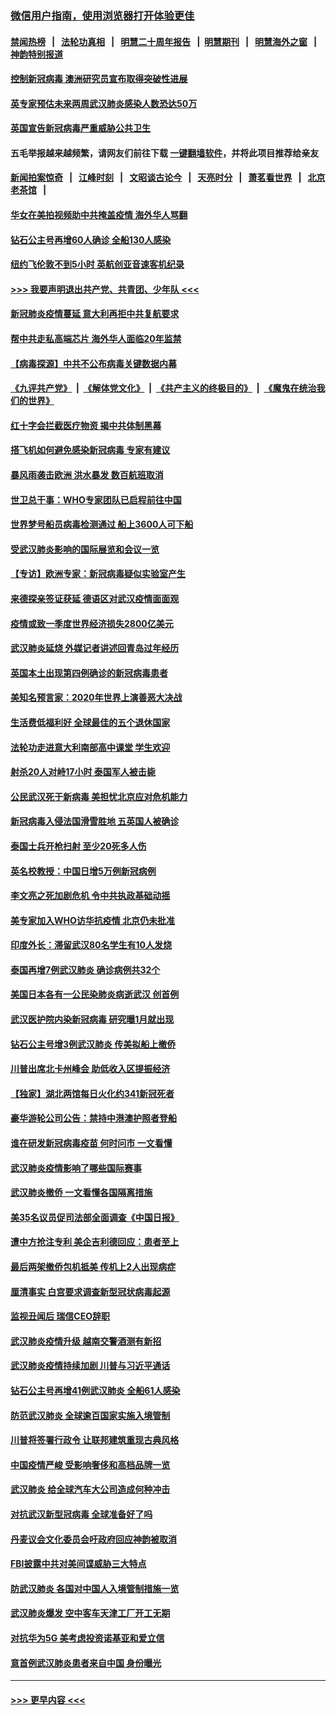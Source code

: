 ### [微信用户指南，使用浏览器打开体验更佳](https://github.com/gfw-breaker/banned-news1/blob/master/indexes/wechat-guide.md?t=0)
#### [禁闻热榜](热点新闻.md?t=0)  &nbsp;&nbsp;|&nbsp;&nbsp; [法轮功真相](https://github.com/gfw-breaker/truth/blob/master/README.md?t=0) &nbsp;&nbsp;|&nbsp;&nbsp; [明慧二十周年报告](https://github.com/gfw-breaker/mh-reports/blob/master/README.md?t=0) &nbsp;&nbsp;|&nbsp;&nbsp;[明慧期刊](https://github.com/gfw-breaker/mh-qikan) &nbsp;&nbsp;|&nbsp;&nbsp; [明慧海外之窗](https://github.com/gfw-breaker/mh-news/blob/master/README.md?t=0) &nbsp;&nbsp;|&nbsp;&nbsp; [神韵特别报道](https://github.com/gfw-breaker/mh-news/blob/master/shenyun.md?t=0)
#### [控制新冠病毒 澳洲研究员宣布取得突破性进展](../pages/nsc418/n11858505.md?t=02102055) 
#### [英专家预估未来两周武汉肺炎感染人数恐达50万](../pages/nsc418/n11857886.md?t=02102055) 
#### [英国宣告新冠病毒严重威胁公共卫生](../pages/nsc418/n11858285.md?t=02102055) 
#### 五毛举报越来越频繁，请网友们前往下载 [一键翻墙软件](https://github.com/gfw-breaker/ssr-accounts)，并将此项目推荐给亲友
#### [新闻拍案惊奇](https://github.com/gfw-breaker/banned-news1/blob/master/pages/link4.md) &nbsp;&nbsp;|&nbsp;&nbsp; [江峰时刻](https://github.com/gfw-breaker/banned-news1/blob/master/pages/link4.md) &nbsp;&nbsp;|&nbsp;&nbsp; [文昭谈古论今](https://github.com/gfw-breaker/banned-news1/blob/master/pages/link4.md) &nbsp;&nbsp;|&nbsp;&nbsp; [天亮时分](https://github.com/gfw-breaker/banned-news1/blob/master/pages/link4.md) &nbsp;&nbsp;|&nbsp;&nbsp; [萧茗看世界](https://github.com/gfw-breaker/banned-news1/blob/master/pages/link4.md) &nbsp;&nbsp;|&nbsp;&nbsp; [北京老茶馆](https://github.com/gfw-breaker/banned-news1/blob/master/pages/link4.md) &nbsp;&nbsp;|&nbsp;&nbsp; 
#### [华女在美拍视频助中共掩盖疫情 海外华人骂翻](../pages/nsc418/n11857407.md?t=02102055) 
#### [钻石公主号再增60人确诊 全船130人感染](../pages/nsc418/n11857366.md?t=02102055) 
#### [纽约飞伦敦不到5小时 英航创亚音速客机纪录](../pages/nsc418/n11857405.md?t=02102055) 
#### [>>> 我要声明退出共产党、共青团、少年队 <<<](https://github.com/begood0513/goodnews/blob/master/quit/letter.md) 
#### [新冠肺炎疫情蔓延 意大利再拒中共复航要求](../pages/nsc418/n11857200.md?t=02102055) 
#### [帮中共走私高端芯片 海外华人面临20年监禁](../pages/nsc418/n11855016.md?t=02102055) 
#### [【病毒探源】中共不公布病毒关键数据内幕](../pages/nsc418/n11856584.md?t=02102055) 
#### [《九评共产党》](https://github.com/begood0513/9ping.md/blob/master/README.md) &nbsp;|&nbsp; [《解体党文化》](../../../../jtdwh.md/blob/master/README.md)  &nbsp;|&nbsp; [《共产主义的终极目的》](../../../../gczydzjmd.md/blob/master/README.md) &nbsp;|&nbsp; [《魔鬼在统治我们的世界》](../../../../mgztzwmdsj.md/blob/master/README.md) 
#### [红十字会拦截医疗物资 揭中共体制黑幕](../pages/nsc418/n11856750.md?t=02102055) 
#### [搭飞机如何避免感染新冠病毒 专家有建议](../pages/nsc418/n11853427.md?t=02102055) 
#### [暴风雨袭击欧洲 洪水暴发 数百航班取消](../pages/nsc418/n11856453.md?t=02102055) 
#### [世卫总干事：WHO专家团队已启程前往中国](../pages/nsc418/n11856612.md?t=02102055) 
#### [世界梦号船员病毒检测通过 船上3600人可下船](../pages/nsc418/n11856520.md?t=02102055) 
#### [受武汉肺炎影响的国际展览和会议一览](../pages/nsc418/n11856420.md?t=02102055) 
#### [【专访】欧洲专家：新冠病毒疑似实验室产生](../pages/nsc418/n11856378.md?t=02102055) 
#### [来德探亲签证获延 德语区对武汉疫情面面观](../pages/nsc418/n11856283.md?t=02102055) 
#### [疫情或致一季度世界经济损失2800亿美元](../pages/nsc418/n11855639.md?t=02102055) 
#### [武汉肺炎延烧 外媒记者讲述回青岛过年经历](../pages/nsc418/n11856159.md?t=02102055) 
#### [英国本土出现第四例确诊的新冠病毒患者](../pages/nsc418/n11855930.md?t=02102055) 
#### [美知名预言家：2020年世界上演善恶大决战](../pages/nsc418/n11855418.md?t=02102055) 
#### [生活费低福利好 全球最佳的五个退休国家](../pages/nsc418/n11848347.md?t=02102055) 
#### [法轮功走进意大利南部高中课堂 学生欢迎](../pages/nsc418/n11853859.md?t=02102055) 
#### [射杀20人对峙17小时 泰国军人被击毙](../pages/nsc418/n11854869.md?t=02102055) 
#### [公民武汉死于新病毒 美担忧北京应对危机能力](../pages/nsc418/n11854331.md?t=02102055) 
#### [新冠病毒入侵法国滑雪胜地 五英国人被确诊](../pages/nsc418/n11854307.md?t=02102055) 
#### [泰国士兵开枪扫射 至少20死多人伤](../pages/nsc418/n11854276.md?t=02102055) 
#### [英名校教授：中国日增5万例新冠病例](../pages/nsc418/n11854174.md?t=02102055) 
#### [李文亮之死加剧危机 令中共执政基础动摇](../pages/nsc418/n11854003.md?t=02102055) 
#### [美专家加入WHO访华抗疫情 北京仍未批准](../pages/nsc418/n11854043.md?t=02102055) 
#### [印度外长：滞留武汉80名学生有10人发烧](../pages/nsc418/n11853821.md?t=02102055) 
#### [泰国再增7例武汉肺炎 确诊病例共32个](../pages/nsc418/n11853808.md?t=02102055) 
#### [美国日本各有一公民染肺炎病逝武汉 创首例](../pages/nsc418/n11853509.md?t=02102055) 
#### [武汉医护院内染新冠病毒 研究曝1月就出现](../pages/nsc418/n11852928.md?t=02102055) 
#### [钻石公主号增3例武汉肺炎 传美拟船上撤侨](../pages/nsc418/n11853240.md?t=02102055) 
#### [川普出席北卡州峰会 助低收入区提振经济](../pages/nsc418/n11853232.md?t=02102055) 
#### [【独家】湖北两馆每日火化约341新冠死者](../pages/nsc418/n11845444.md?t=02102055) 
#### [豪华游轮公司公告：禁持中港澳护照者登船](../pages/nsc418/n11852761.md?t=02102055) 
#### [谁在研发新冠病毒疫苗 何时问市 一文看懂](../pages/nsc418/n11852840.md?t=02102055) 
#### [武汉肺炎疫情影响了哪些国际赛事](../pages/nsc418/n11852441.md?t=02102055) 
#### [武汉肺炎撤侨 一文看懂各国隔离措施](../pages/nsc418/n11844216.md?t=02102055) 
#### [美35名议员促司法部全面调查《中国日报》](../pages/nsc418/n11852435.md?t=02102055) 
#### [遭中方抢注专利 美企吉利德回应：患者至上](../pages/nsc418/n11852037.md?t=02102055) 
#### [最后两架撤侨包机抵美 传机上2人出现病症](../pages/nsc418/n11852173.md?t=02102055) 
#### [厘清事实 白宫要求调查新型冠状病毒起源](../pages/nsc418/n11852106.md?t=02102055) 
#### [监视丑闻后 瑞信CEO辞职](../pages/nsc418/n11852127.md?t=02102055) 
#### [武汉肺炎疫情升级 越南交警酒测有新招](../pages/nsc418/n11851632.md?t=02102055) 
#### [武汉肺炎疫情持续加剧 川普与习近平通话](../pages/nsc418/n11851613.md?t=02102055) 
#### [钻石公主号再增41例武汉肺炎 全船61人感染](../pages/nsc418/n11850401.md?t=02102055) 
#### [防范武汉肺炎 全球逾百国家实施入境管制](../pages/nsc418/n11850557.md?t=02102055) 
#### [川普将签署行政令 让联邦建筑重现古典风格](../pages/nsc418/n11850654.md?t=02102055) 
#### [中国疫情严峻 受影响奢侈和高档品牌一览](../pages/nsc418/n11850319.md?t=02102055) 
#### [武汉肺炎 给全球汽车大公司造成何种冲击](../pages/nsc418/n11850056.md?t=02102055) 
#### [对抗武汉新型冠病毒 全球准备好了吗](../pages/nsc418/n11850142.md?t=02102055) 
#### [丹麦议会文化委员会吁政府回应神韵被取消](../pages/nsc418/n11849312.md?t=02102055) 
#### [FBI披露中共对美间谍威胁三大特点](../pages/nsc418/n11849700.md?t=02102055) 
#### [防武汉肺炎 各国对中国人入境管制措施一览](../pages/nsc418/n11838726.md?t=02102055) 
#### [武汉肺炎爆发 空中客车天津工厂开工无期](../pages/nsc418/n11849634.md?t=02102055) 
#### [对抗华为5G 美考虑投资诺基亚和爱立信](../pages/nsc418/n11849510.md?t=02102055) 
#### [意首例武汉肺炎患者来自中国 身份曝光](../pages/nsc418/n11849454.md?t=02102055) 

----
#### [ >>> 更早内容 <<< ](../indexes/nsc418-earlier.md)
